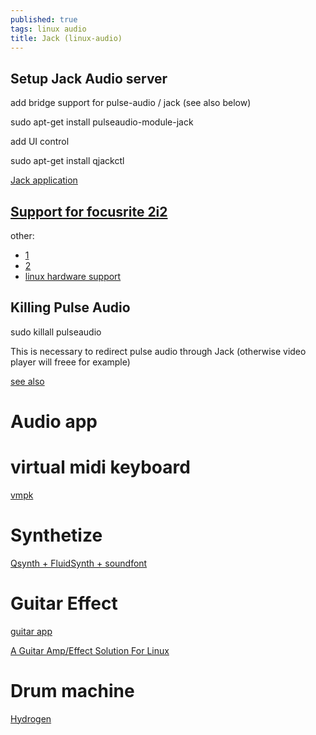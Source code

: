 ```yaml
---
published: true
tags: linux audio
title: Jack (linux-audio)
---
```

## Setup Jack Audio server

add bridge support for pulse-audio / jack (see also below)

sudo apt-get install pulseaudio-module-jack

add UI control 

sudo apt-get install qjackctl


[Jack application](http://jackaudio.org/applications/)

## [Support for focusrite 2i2](https://dragly.org/2014/01/12/focusrite-scarlett-2i2-flawlessly-working-on-ubuntu-with-jack/)

other:
- [1](http://linuxmao.org/Focusrite+Scarlett+2i2)
- [2](https://tuxicoman.jesuislibre.net/2016/09/focusrite-2i2-2eme-generation-sous-linux.html)
- [linux hardware support](https://wiki.linuxaudio.org/wiki/hardware_support)

## Killing Pulse Audio

sudo killall pulseaudio

This is necessary to redirect pulse audio through Jack
(otherwise video player will freee for example)

[see also](http://jackaudio.org/faq/pulseaudio_and_jack.html)


# Audio app

# virtual midi keyboard

[vmpk](http://vmpk.sourceforge.net/)

# Synthetize

[Qsynth + FluidSynth + soundfont](https://askubuntu.com/questions/34391/virtual-midi-piano-keyboard-setup)

# Guitar Effect

[guitar app](http://linuxmao.org/Le+coin+des+guitaristes)

[A Guitar Amp/Effect Solution For Linux](https://soosck.wordpress.com/2011/01/12/guitar-amplifier-effect-solution-linux/)

# Drum machine

[Hydrogen](http://hydrogen-music.org/hcms/)
